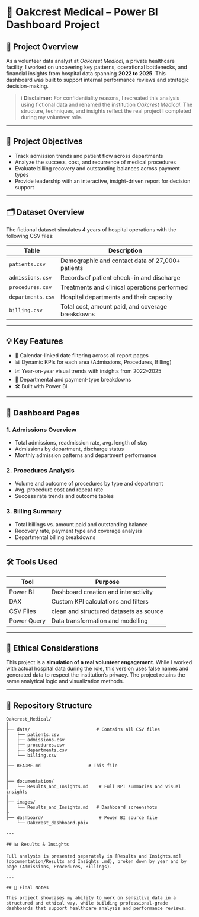 # 🏥 Oakcrest Medical – Power BI Dashboard Project

## 📌 Project Overview

As a volunteer data analyst at *Oakcrest Medical*, a private healthcare facility, I worked on uncovering key patterns, operational bottlenecks, and financial insights from hospital data spanning **2022 to 2025**. This dashboard was built to support internal performance reviews and strategic decision-making.

> ℹ️ **Disclaimer:** For confidentiality reasons, I recreated this analysis using fictional data and renamed the institution *Oakcrest Medical*. The structure, techniques, and insights reflect the real project I completed during my volunteer role.

---

## 🎯 Project Objectives

- Track admission trends and patient flow across departments  
- Analyze the success, cost, and recurrence of medical procedures  
- Evaluate billing recovery and outstanding balances across payment types  
- Provide leadership with an interactive, insight-driven report for decision support  

---

## 🗂️ Dataset Overview

The fictional dataset simulates 4 years of hospital operations with the following CSV files:

| Table         | Description |
|---------------|-------------|
| `patients.csv`     | Demographic and contact data of 27,000+ patients |
| `admissions.csv`   | Records of patient check-in and discharge |
| `procedures.csv`   | Treatments and clinical operations performed |
| `departments.csv`  | Hospital departments and their capacity |
| `billing.csv`      | Total cost, amount paid, and coverage breakdowns |

---

## 💡 Key Features

- 🔄 Calendar-linked date filtering across all report pages  
- 📊 Dynamic KPIs for each area (Admissions, Procedures, Billing)  
- 📈 Year-on-year visual trends with insights from 2022–2025  
- 📌 Departmental and payment-type breakdowns  
- 🛠️ Built with Power BI  

---

## 📌 Dashboard Pages

### 1. Admissions Overview
- Total admissions, readmission rate, avg. length of stay  
- Admissions by department, discharge status  
- Monthly admission patterns and department performance

### 2. Procedures Analysis
- Volume and outcome of procedures by type and department  
- Avg. procedure cost and repeat rate  
- Success rate trends and outcome tables

### 3. Billing Summary
- Total billings vs. amount paid and outstanding balance  
- Recovery rate, payment type and coverage analysis  
- Departmental billing breakdowns

---

## 🛠️ Tools Used

| Tool       | Purpose                       |
|------------|-------------------------------|
| Power BI   | Dashboard creation and interactivity |
| DAX        | Custom KPI calculations and filters |
| CSV Files  | clean and structured datasets as source|
| Power Query| Data transformation and modelling |                                        |
---

## 🔐 Ethical Considerations

This project is a **simulation of a real volunteer engagement**. While I worked with actual hospital data during the role, this version uses false names and generated data to respect the institution’s privacy. The project retains the same analytical logic and visualization methods.

---

## 📁 Repository Structure

```
Oakcrest_Medical/
│
├── data/                         # Contains all CSV files
│   ├── patients.csv
│   ├── admissions.csv
│   ├── procedures.csv
│   ├── departments.csv
│   └── billing.csv
│
├── README.md                  # This file
│                  
│
├── documentation/
│   └── Results_and_Insights.md    # Full KPI summaries and visual insights
│
├── images/                     
│   └── Results_and_Insights.md   # Dashboard screenshots 
├
├── dashboard/                     # Power BI source file
    └── Oakcrest_dashboard.pbix

---

## 📊 Results & Insights

Full analysis is presented separately in [Results and Insights.md](documentation/Results and Insights .md), broken down by year and by page (Admissions, Procedures, Billings).

---

## 📌 Final Notes

This project showcases my ability to work on sensitive data in a structured and ethical way, while building professional-grade dashboards that support healthcare analysis and performance reviews.
